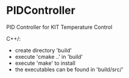 # PIDController
PID Controller for KIT Temperature Control

C++/: 
* create directory 'build'
* execute 'cmake ..' in 'build'
* execute 'make' to install
* the executables can be found in 'build/src/'
